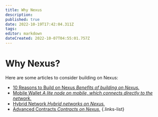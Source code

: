 ```yaml
---
title: Why Nexus
description: 
published: true
date: 2022-10-19T17:42:04.311Z
tags: 
editor: markdown
dateCreated: 2022-10-07T04:55:01.757Z
---
```


# Why Nexus?
Here are some articles to consider building on Nexus:

- [10 Reasons to Build on Nexus *Benefits of building on Nexus.*](/en/why-nexus/10-reasons-to-build-on-nexus)
- [Mobile Wallet *A lite node on mobile, which connects directly to the network.*](/en/why-nexus/mobile-wallet)
- [Hybrid Network *Hybrid networks on Nexus.*](/en/why-nexus/hybrid-network)
- [Advanced Contracts *Contracts on Nexus.*](/en/why-nexus/advanced-contracts)
{.links-list}